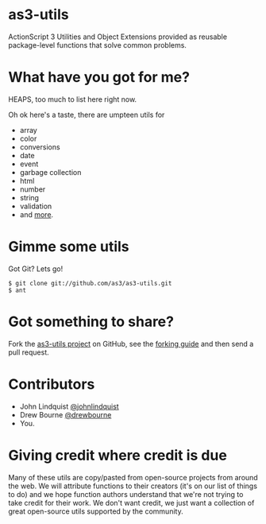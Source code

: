 # as3-utils 

ActionScript 3 Utilities and Object Extensions provided as reusable package-level functions that solve common problems.

# What have you got for me?

HEAPS, too much to list here right now. 

Oh ok here's a taste, there are umpteen utils for 

- array
- color
- conversions
- date
- event
- garbage collection
- html
- number 
- string
- validation
- and [more](http://github.com/as3/as3-utils/tree/master/src/utils/).

# Gimme some utils

Got Git? Lets go!

    $ git clone git://github.com/as3/as3-utils.git
    $ ant

# Got something to share?

Fork the [as3-utils project](http://github.com/as3/as3-utils) on GitHub, see the [forking guide](http://help.github.com/forking/) and then send a pull request.

# Contributors

- John Lindquist [@johnlindquist](http://twitter.com/johnlindquist)
- Drew Bourne [@drewbourne](http://twitter.com/drewbourne)
- You.

# Giving credit where credit is due

Many of these utils are copy/pasted from open-source projects from around the web. We will attribute functions to their creators (it's on our list of things to do) and we hope function authors understand that we're not trying to take credit for their work. We don't want credit, we just want a collection of great open-source utils supported by the community.
